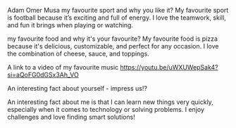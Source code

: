 Adam Omer Musa 
my favourite sport and why you like it?
My favourite sport is football because it’s exciting and full of energy. I love the teamwork, skill, and fun it brings when playing or watching.

 my favourite food and why it's your favourite?
My favourite food is pizza  because it's delicious, customizable, and perfect for any occasion. I love the combination of cheese, sauce, and toppings.

 A link to a video of my favourite music
 https://youtu.be/uWXUWepSak4?si=aQoFG0dGSx3Ah_VO

 An interesting fact about yourself - impress us!?

An interesting fact about me is that I can learn new things very quickly, especially when it comes to technology or solving problems. I enjoy challenges and love finding smart solutions!
